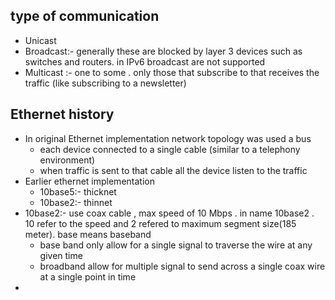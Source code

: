 ## type of communication 
- Unicast 
- Broadcast:-  generally these are blocked by layer 3 devices such as switches and routers. in IPv6 broadcast are not supported  
- Multicast :- one to some . only those that subscribe to that receives the traffic (like subscribing to a newsletter)

## Ethernet history 
- In original Ethernet implementation network topology was used a bus 
	- each device connected to a single cable (similar to a telephony environment)
	- when traffic is sent to that cable all the device listen to the traffic 
- Earlier ethernet implementation
	- 10base5:- thicknet
	- 10base2:- thinnet
- 10base2:- use coax cable , max speed of 10 Mbps . in name 10base2 . 10 refer to the speed and 2 refered to maximum segment size(185 meter). base means baseband
	- base band only allow for a single signal to traverse the wire at any given time 
	- broadband allow for multiple signal to send across  a single coax wire at a single point in time 
- 
